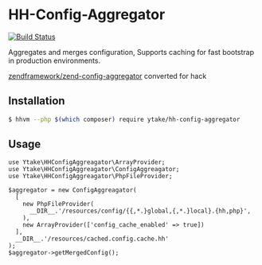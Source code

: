 # HH-Config-Aggregator

[![Build Status](https://travis-ci.org/ytake/hh-config-aggregator.svg?branch=master)](https://travis-ci.org/ytake/hh-config-aggregator)


Aggregates and merges configuration, Supports caching for fast bootstrap in production environments.

[zendframework/zend-config-aggregator](https://github.com/zendframework/zend-config-aggregator) converted for hack

## Installation

```bash
$ hhvm --php $(which composer) require ytake/hh-config-aggregator
```

## Usage

```hack
use Ytake\HHConfigAggreagator\ArrayProvider;
use Ytake\HHConfigAggreagator\ConfigAggreagator;
use Ytake\HHConfigAggreagator\PhpFileProvider;

$aggregator = new ConfigAggreagator(
  [
    new PhpFileProvider(
      __DIR__.'/resources/config/{{,*.}global,{,*.}local}.{hh,php}',
    ),
    new ArrayProvider(['config_cache_enabled' => true])
  ],
  __DIR__.'/resources/cached.config.cache.hh'
);
$aggregator->getMergedConfig();
```
